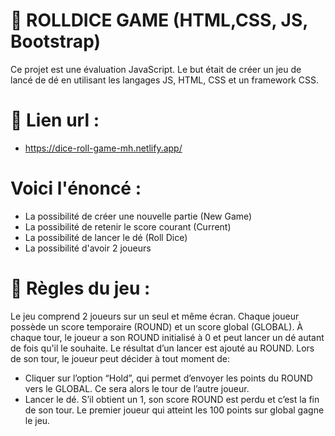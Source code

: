 # :game_die: ROLLDICE GAME (HTML,CSS, JS, Bootstrap)

Ce projet est une évaluation JavaScript. Le but était de créer un jeu de lancé de dé en utilisant les langages JS, HTML, CSS et un framework CSS.

# :link: Lien url :
- https://dice-roll-game-mh.netlify.app/

# Voici l'énoncé : 
- La possibilité de créer une nouvelle partie (New Game)
- La possibilité de retenir le score courant (Current)
- La possibilité de lancer le dé (Roll Dice)
- La possibilité d'avoir 2 joueurs

# :page_facing_up: Règles du jeu : 

Le jeu comprend 2 joueurs sur un seul et même écran.
Chaque joueur possède un score temporaire (ROUND) et un score global (GLOBAL).
À chaque tour, le joueur a son ROUND initialisé à 0 et peut lancer un dé autant de fois qu'il le souhaite. Le
résultat d’un lancer est ajouté au ROUND.
Lors de son tour, le joueur peut décider à tout moment de:
- Cliquer sur l’option “Hold”, qui permet d’envoyer les points du ROUND vers le GLOBAL. Ce sera alors le
tour de l’autre joueur.
- Lancer le dé. S’il obtient un 1, son score ROUND est perdu et c’est la fin de son tour.
Le premier joueur qui atteint les 100 points sur global gagne le jeu.

